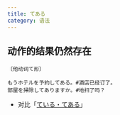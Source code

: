 ```yaml
---
title: てある
category: 语法
---
```


## 动作的结果仍然存在

`〔他动词て形〕`

```example
もうホテルを予約してある。#酒店已经订了。
部屋を掃除してありますか。#地扫了吗？
```

- 对比「[ている・てある](teiru-tearu)」

